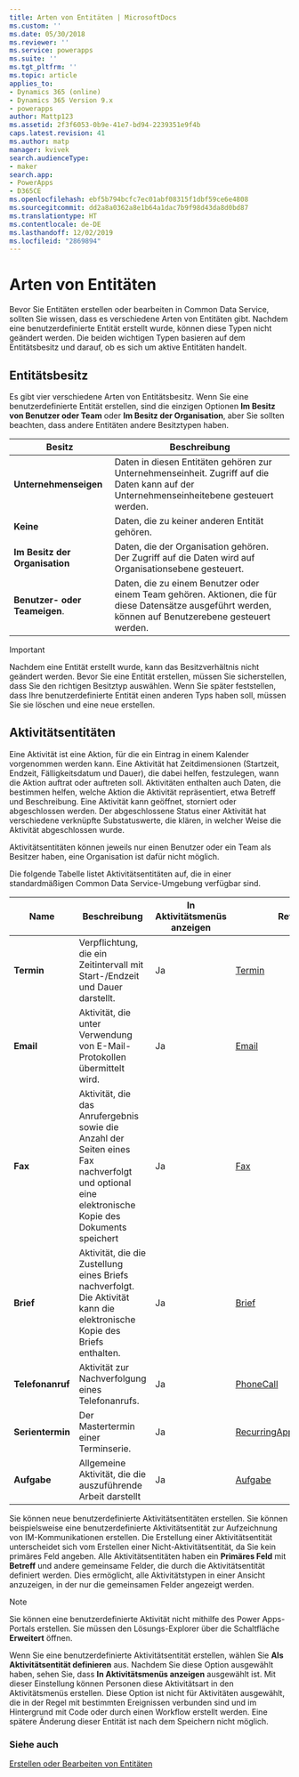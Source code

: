 ```yaml
---
title: Arten von Entitäten | MicrosoftDocs
ms.custom: ''
ms.date: 05/30/2018
ms.reviewer: ''
ms.service: powerapps
ms.suite: ''
ms.tgt_pltfrm: ''
ms.topic: article
applies_to:
- Dynamics 365 (online)
- Dynamics 365 Version 9.x
- powerapps
author: Mattp123
ms.assetid: 2f3f6053-0b9e-41e7-bd94-2239351e9f4b
caps.latest.revision: 41
ms.author: matp
manager: kvivek
search.audienceType:
- maker
search.app:
- PowerApps
- D365CE
ms.openlocfilehash: ebf5b794bcfc7ec01abf08315f1dbf59ce6e4808
ms.sourcegitcommit: dd2a8a0362a8e1b64a1dac7b9f98d43da8d0bd87
ms.translationtype: HT
ms.contentlocale: de-DE
ms.lasthandoff: 12/02/2019
ms.locfileid: "2869894"
---
```

# <a name="types-of-entities"></a>Arten von Entitäten

Bevor Sie Entitäten erstellen oder bearbeiten in Common Data Service, sollten Sie wissen, dass es verschiedene Arten von Entitäten gibt. Nachdem eine benutzerdefinierte Entität erstellt wurde, können diese Typen nicht geändert werden. Die beiden wichtigen Typen basieren auf dem Entitätsbesitz und darauf, ob es sich um aktive Entitäten handelt.  
  
<a name="BKMK_EntityOwnership"></a>

## <a name="entity-ownership"></a>Entitätsbesitz  

Es gibt vier verschiedene Arten von Entitätsbesitz. Wenn Sie eine benutzerdefinierte Entität erstellen, sind die einzigen Optionen **Im Besitz von Benutzer oder Team** oder **Im Besitz der Organisation**, aber Sie sollten beachten, dass andere Entitäten andere Besitztypen haben.  
  
|Besitz|Beschreibung|  
|---------------|-----------------|  
|**Unternehmenseigen**|Daten in diesen Entitäten gehören zur Unternehmenseinheit. Zugriff auf die Daten kann auf der Unternehmenseinheitebene gesteuert werden.|  
|**Keine**|Daten, die zu keiner anderen Entität gehören.|  
|**Im Besitz der Organisation**|Daten, die der Organisation gehören. Der Zugriff auf die Daten wird auf Organisationsebene gesteuert.|  
|**Benutzer- oder Teameigen**.|Daten, die zu einem Benutzer oder einem Team gehören. Aktionen, die für diese Datensätze ausgeführt werden, können auf Benutzerebene gesteuert werden.|  
  
  
> [!IMPORTANT]
>  Nachdem eine Entität erstellt wurde, kann das Besitzverhältnis nicht geändert werden. Bevor Sie eine Entität erstellen, müssen Sie sicherstellen, dass Sie den richtigen Besitztyp auswählen. Wenn Sie später feststellen, dass Ihre benutzerdefinierte Entität einen anderen Typs haben soll, müssen Sie sie löschen und eine neue erstellen.
  
<a name="BKMK_ActivityEntities"></a>

## <a name="activity-entities"></a>Aktivitätsentitäten

Eine Aktivität ist eine Aktion, für die ein Eintrag in einem Kalender vorgenommen werden kann. Eine Aktivität hat Zeitdimensionen (Startzeit, Endzeit, Fälligkeitsdatum und Dauer), die dabei helfen, festzulegen, wann die Aktion auftrat oder auftreten soll. Aktivitäten enthalten auch Daten, die bestimmen helfen, welche Aktion die Aktivität repräsentiert, etwa Betreff und Beschreibung. Eine Aktivität kann geöffnet, storniert oder abgeschlossen werden. Der abgeschlossene Status einer Aktivität hat verschiedene verknüpfte Substatuswerte, die klären, in welcher Weise die Aktivität abgeschlossen wurde.  
  
Aktivitätsentitäten können jeweils nur einen Benutzer oder ein Team als Besitzer haben, eine Organisation ist dafür nicht möglich.  
  
Die folgende Tabelle listet Aktivitätsentitäten auf, die in einer standardmäßigen Common Data Service-Umgebung verfügbar sind.
  
|Name|Beschreibung|In Aktivitätsmenüs anzeigen|Referenz|
|----------|-----------------|----------------|---------------|  
|**Termin**|Verpflichtung, die ein Zeitintervall mit Start-/Endzeit und Dauer darstellt.|Ja|[Termin](/powerapps/developer/common-data-service/reference/entities/appointment)|
|**Email**|Aktivität, die unter Verwendung von E-Mail-Protokollen übermittelt wird.|Ja|[Email](/powerapps/developer/common-data-service/reference/entities/email)|
|**Fax**|Aktivität, die das Anrufergebnis sowie die Anzahl der Seiten eines Fax nachverfolgt und optional eine elektronische Kopie des Dokuments speichert|Ja|[Fax](/powerapps/developer/common-data-service/reference/entities/fax)|
|**Brief**|Aktivität, die die Zustellung eines Briefs nachverfolgt. Die Aktivität kann die elektronische Kopie des Briefs enthalten.|Ja|[Brief](/powerapps/developer/common-data-service/reference/entities/letter)|
|**Telefonanruf**|Aktivität zur Nachverfolgung eines Telefonanrufs.|Ja|[PhoneCall](/powerapps/developer/common-data-service/reference/entities/phonecall)|
|**Serientermin**|Der Mastertermin einer Terminserie.|Ja|[RecurringAppointmentMaster](/powerapps/developer/common-data-service/reference/entities/recurringappointmentmaster)|
|**Aufgabe**|Allgemeine Aktivität, die die auszuführende Arbeit darstellt|Ja|[Aufgabe](/powerapps/developer/common-data-service/reference/entities/task)|
  
Sie können neue benutzerdefinierte Aktivitätsentitäten erstellen. Sie können beispielsweise eine benutzerdefinierte Aktivitätsentität zur Aufzeichnung von IM-Kommunikationen erstellen. Die Erstellung einer Aktivitätsentität unterscheidet sich vom Erstellen einer Nicht-Aktivitätsentität, da Sie kein primäres Feld angeben. Alle Aktivitätsentitäten haben ein **Primäres Feld** mit **Betreff** und andere gemeinsame Felder, die durch die Aktivitätsentität definiert werden. Dies ermöglicht, alle Aktivitätstypen in einer Ansicht anzuzeigen, in der nur die gemeinsamen Felder angezeigt werden.  

> [!NOTE]
> Sie können eine benutzerdefinierte Aktivität nicht mithilfe des Power Apps-Portals erstellen. Sie müssen den Lösungs-Explorer über die Schaltfläche **Erweitert** öffnen.
  
Wenn Sie eine benutzerdefinierte Aktivitätsentität erstellen, wählen Sie **Als Aktivitätsentität definieren** aus. Nachdem Sie diese Option ausgewählt haben, sehen Sie, dass **In Aktivitätsmenüs anzeigen** ausgewählt ist. Mit dieser Einstellung können Personen diese Aktivitätsart in den Aktivitätsmenüs erstellen. Diese Option ist nicht für Aktivitäten ausgewählt, die in der Regel mit bestimmten Ereignissen verbunden sind und im Hintergrund mit Code oder durch einen Workflow erstellt werden. Eine spätere Änderung dieser Entität ist nach dem Speichern nicht möglich.  

### <a name="see-also"></a>Siehe auch
[Erstellen oder Bearbeiten von Entitäten](create-edit-entities.md)
